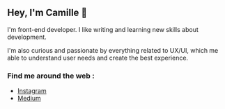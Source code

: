 ## Hey, I'm Camille 👋
I'm front-end developer. I like writing and learning new skills about development.

I'm also curious and passionate by everything related to UX/UI, which me able to understand user needs and create the best experience.

### Find me around the web :
- [Instagram](https://www.instagram.com/tipsforbabydevs/)
- [Medium](https://medium.com/@tipsforbabydevs)